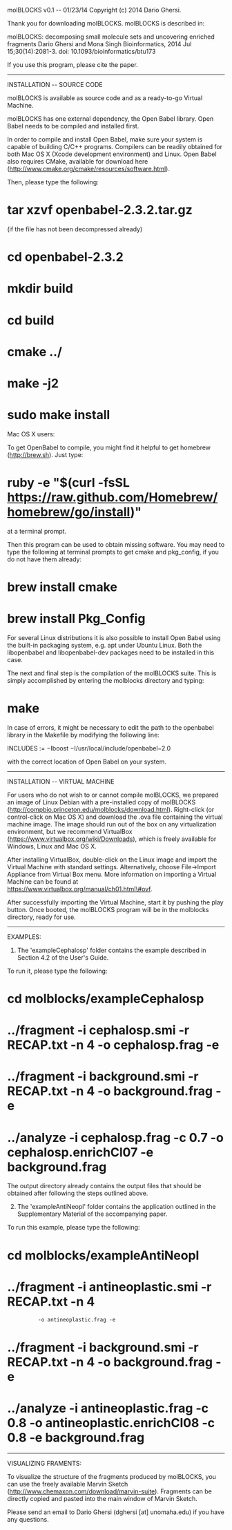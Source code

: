 molBLOCKS v0.1 -- 01/23/14
Copyright (c) 2014  Dario Ghersi.

Thank you for downloading molBLOCKS. molBLOCKS is
described in:

molBLOCKS: decomposing small molecule sets and uncovering enriched fragments
Dario Ghersi and Mona Singh
Bioinformatics, 2014 Jul 15;30(14):2081-3. doi: 10.1093/bioinformatics/btu173

If you use this program, please cite the paper.

-----------------------------------------------------------------------------

INSTALLATION -- SOURCE CODE

molBLOCKS is available as source code and as a ready-to-go Virtual Machine.

molBLOCKS has one external dependency, the Open Babel library.
Open Babel needs to be compiled and installed first.

In order to compile and install Open Babel, make sure your system is
capable of building C/C++ programs. Compilers can be readily obtained
for both Mac OS X (Xcode development environment) and Linux.
Open Babel also requires CMake, available for download here
(http://www.cmake.org/cmake/resources/software.html).

Then, please type the following:

# tar xzvf openbabel-2.3.2.tar.gz
(if the file has not been decompressed already)
# cd openbabel-2.3.2
# mkdir build
# cd build
# cmake ../
# make -j2
# sudo make install

Mac OS X users:

To get OpenBabel to compile, you might find it helpful to get homebrew (http://brew.sh).
Just type:

# ruby -e "$(curl -fsSL https://raw.github.com/Homebrew/homebrew/go/install)"

at a terminal prompt.

Then this program can be used to obtain missing software.
You may need to type the following at terminal prompts to get cmake and pkg_config,
if you do not have them already:

# brew install cmake

# brew install Pkg_Config

For several Linux distributions it is also possible to install
Open Babel using the built-in packaging system, e.g. apt under
Ubuntu Linux. Both the libopenbabel and libopenbabel-dev packages
need to be installed in this case.

The next and final step is the compilation of the molBLOCKS suite.
This is simply accomplished by entering the molblocks directory and
typing:

# make

In case of errors, it might be necessary to edit the path to the
openbabel library in the Makefile by modifying the following line:

INCLUDES := −Iboost −I/usr/local/include/openbabel−2.0

with the correct location of Open Babel on your system.

-----------------------------------------------------------------------------

INSTALLATION -- VIRTUAL MACHINE

For users who do not wish to or cannot compile molBLOCKS, we prepared an
image of Linux Debian with a pre-installed copy of molBLOCKS 
(http://compbio.princeton.edu/molblocks/download.html).
Right-click (or control-click on Mac OS X) and download the .ova file
containing the virtual machine image.
The image should run out of the box on any virtualization environment,
but we recommend VirtualBox (https://www.virtualbox.org/wiki/Downloads),
which is freely available for Windows, Linux and Mac OS X.

After installing VirtualBox, double-click on the Linux image and 
import the Virtual Machine with standard settings. Alternatively,
choose File->Import Appliance from Virtual Box menu.
More information on importing a Virtual Machine can be found at
https://www.virtualbox.org/manual/ch01.html\#ovf.

After successfully importing the Virtual Machine, start it by pushing the
play button. Once booted, the molBLOCKS program will be in the
molblocks directory, ready for use.

-----------------------------------------------------------------------------

EXAMPLES:

1. The 'exampleCephalosp' folder contains the example described in 
Section 4.2 of the User's Guide.

To run it, please type the following:

# cd molblocks/exampleCephalosp
#
# ../fragment -i cephalosp.smi -r RECAP.txt -n 4 -o cephalosp.frag -e
# ../fragment -i background.smi -r RECAP.txt -n 4 -o background.frag -e
#
# ../analyze -i cephalosp.frag -c 0.7 -o cephalosp.enrichCl07 -e background.frag

The output directory already contains the output files that should be
obtained after following the steps outlined above.


2. The 'exampleAntiNeopl' folder contains the application outlined in
the Supplementary Material of the accompanying paper.

To run this example, please type the following:

# cd molblocks/exampleAntiNeopl
#
# ../fragment -i antineoplastic.smi -r RECAP.txt -n 4
              -o antineoplastic.frag -e
# ../fragment -i background.smi -r RECAP.txt -n 4 -o background.frag -e
#
# ../analyze -i antineoplastic.frag -c 0.8 -o antineoplastic.enrichCl08 -c 0.8 -e background.frag

-----------------------------------------------------------------------------

VISUALIZING FRAMENTS:

To visualize the structure of the fragments produced by molBLOCKS,
you can use the freely available Marvin Sketch
(http://www.chemaxon.com/download/marvin-suite).
Fragments can be directly copied and pasted into the main window of
Marvin Sketch.


Please send an email to Dario Ghersi (dghersi [at] unomaha.edu) if you
have any questions.
